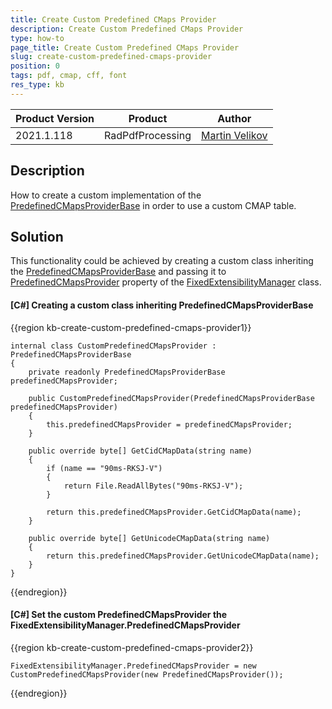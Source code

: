 ```yaml
---
title: Create Custom Predefined CMaps Provider
description: Create Custom Predefined CMaps Provider
type: how-to
page_title: Create Custom Predefined CMaps Provider
slug: create-custom-predefined-cmaps-provider
position: 0
tags: pdf, cmap, cff, font
res_type: kb
---
```


<table>
<thead>
	<tr>
		<th>Product Version</th>
		<th>Product</th>
		<th>Author</th>
	</tr>
</thead>
<tbody>
	<tr>
		<td>2021.1.118</td>
		<td>RadPdfProcessing</td>
		<td><a href="https://www.telerik.com/blogs/author/martin-velikov">Martin Velikov</a></td>
	</tr>
</tbody>
</table>

## Description

How to create a custom implementation of the [PredefinedCMapsProviderBase](https://docs.telerik.com/devtools/document-processing/api/telerik.windows.documents.extensibility.predefinedcmapsproviderbase) in order to use a custom CMAP table.

## Solution

This functionality could be achieved by creating a custom class inheriting the [PredefinedCMapsProviderBase](https://docs.telerik.com/devtools/document-processing/api/telerik.windows.documents.extensibility.predefinedcmapsproviderbase) and passing it to [PredefinedCMapsProvider](https://docs.telerik.com/devtools/document-processing/api/telerik.windows.documents.cmaputils.predefinedcmapsprovider) property of the [FixedExtensibilityManager](https://docs.telerik.com/devtools/document-processing/api/telerik.windows.documents.extensibility.fixedextensibilitymanager) class.


#### __[C#] Creating a custom class inheriting PredefinedCMapsProviderBase__

{{region kb-create-custom-predefined-cmaps-provider1}}

	internal class CustomPredefinedCMapsProvider : PredefinedCMapsProviderBase
    {
        private readonly PredefinedCMapsProviderBase predefinedCMapsProvider;

        public CustomPredefinedCMapsProvider(PredefinedCMapsProviderBase predefinedCMapsProvider)
        {
            this.predefinedCMapsProvider = predefinedCMapsProvider;
        }

        public override byte[] GetCidCMapData(string name)
        {
            if (name == "90ms-RKSJ-V")
            {
                return File.ReadAllBytes("90ms-RKSJ-V");
            }

            return this.predefinedCMapsProvider.GetCidCMapData(name);
        }

        public override byte[] GetUnicodeCMapData(string name)
        {
            return this.predefinedCMapsProvider.GetUnicodeCMapData(name);
        }
    }
	
{{endregion}}

#### __[C#] Set the custom PredefinedCMapsProvider the FixedExtensibilityManager.PredefinedCMapsProvider__

{{region kb-create-custom-predefined-cmaps-provider2}}

	FixedExtensibilityManager.PredefinedCMapsProvider = new CustomPredefinedCMapsProvider(new PredefinedCMapsProvider());
 
{{endregion}}
